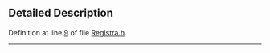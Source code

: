 ## Detailed Description

Definition at line <a href="Registra_8h-source.md#l00009" class="el">9</a> of file <a href="Registra_8h-source.md" class="el">Registra.h</a>.

------------------------------------------------------------------------

